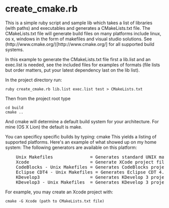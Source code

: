 <h1>create_cmake.rb</h1>
This is a simple ruby script and sample lib which takes
a list of libraries (with paths) and executables and generates a CMakeLists.txt file. 
The CMakeLists.txt file will generate build files on many platforms include linux, os x, windows in the 
form of makefiles and visual studio solutions. See (http://www.cmake.org/)[http://www.cmake.org/] for all
supported build systems.

In this example to generate the CMakeLists.txt file first a lib.list and an exec.list is needed, see the included files
for examples of formats (file lists but order matters, put your latest dependency last on the lib list).

In the project directory run:

	ruby create_cmake.rb lib.list exec.list test > CMakeLists.txt

Then from the project root type

	cd build
	cmake ..
	
And cmake will determine a default build system for your architecture. For mine (OS X Lion) the default is make.

You can specificy specific builds by typing:
	cmake
This yields a listing of supported platforms. Here's an example of what showed up on my home system:
The following generators are available on this platform:
<pre>
	Unix Makefiles              = Generates standard UNIX makefiles.
	Xcode                       = Generate XCode project files.
	CodeBlocks - Unix Makefiles = Generates CodeBlocks project files.
	Eclipse CDT4 - Unix Makefiles = Generates Eclipse CDT 4.0 project files.
	KDevelop3                   = Generates KDevelop 3 project files.
	KDevelop3 - Unix Makefiles  = Generates KDevelop 3 project files.
</pre>

For example, you may create an Xcode project with:

	cmake -G Xcode (path to CMakeLists.txt file)
	
	
